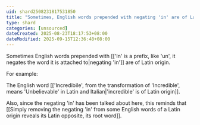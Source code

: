 ```yaml
---
uid: shard2508231817531850
title: "Sometimes, English words prepended with negating 'in' are of Latin origin"
type: shard
categories: [unsourced]
dateCreated: 2025-08-23T18:17:53+08:00
dateModified: 2025-09-15T12:36:48+08:00
---
```

Sometimes English words prepended with [['In' is a prefix, like 'un', it negates the word it is attached to|negating 'in']] are of Latin origin. 

For example: 

The English word [['Incredibile', from the transformation of 'Incredible', means 'Unbelievable' in Latin and Italian|'incredible' is of Latin origin]].

Also, since the negating 'in' has been talked about here, this reminds that [[Simply removing the negating 'in' from some English words of a Latin origin reveals its Latin opposite, its root word]]. 